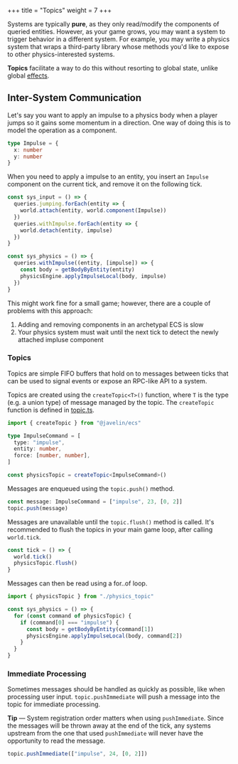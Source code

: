 +++
title = "Topics"
weight = 7
+++

Systems are typically **pure**, as they only read/modify the components of queried entities. However, as your game grows, you may want a system to trigger behavior in a different system. For example, you may write a physics system that wraps a third-party library whose methods you'd like to expose to other physics-interested systems.

**Topics** facilitate a way to do this without resorting to global state, unlike global [effects](/ecs/effects).

## Inter-System Communication

Let's say you want to apply an impulse to a physics body when a player jumps so it gains some momentum in a direction. One way of doing this is to model the operation as a component.

```typescript
type Impulse = {
  x: number
  y: number
}
```

When you need to apply a impulse to an entity, you insert an `Impulse` component on the current tick, and remove it on the following tick.

```typescript
const sys_input = () => {
  queries.jumping.forEach(entity => {
    world.attach(entity, world.component(Impulse))
  })
  queries.withImpulse.forEach(entity => {
    world.detach(entity, impulse)
  })
}

const sys_physics = () => {
  queries.withImpulse((entity, [impulse]) => {
    const body = getBodyByEntity(entity)
    physicsEngine.applyImpulseLocal(body, impulse)
  })
}
```

This might work fine for a small game; however, there are a couple of problems with this approach:
1. Adding and removing components in an archetypal ECS is slow
2. Your physics system must wait until the next tick to detect the newly attached impluse component

### Topics

Topics are simple FIFO buffers that hold on to messages between ticks that can be used to signal events or expose an RPC-like API to a system.

Topics are created using the `createTopic<T>()` function, where `T` is the type (e.g. a union type) of message managed by the topic. The `createTopic` function is defined in [topic.ts](https://github.com/3mcd/javelin/blob/master/packages/ecs/src/topic.ts).

```typescript
import { createTopic } from "@javelin/ecs"

type ImpulseCommand = [
  type: "impulse",
  entity: number,
  force: [number, number],
]

const physicsTopic = createTopic<ImpulseCommand>()
```

Messages are enqueued using the `topic.push()` method.

```typescript
const message: ImpulseCommand = ["impulse", 23, [0, 2]]
topic.push(message)
```

Messages are unavailable until the `topic.flush()` method is called. It's recommended to flush the topics in your main game loop, after calling `world.tick`.

```typescript
const tick = () => {
  world.tick()
  physicsTopic.flush()
}
```

Messages can then be read using a for..of loop.

```typescript
import { physicsTopic } from "./physics_topic"

const sys_physics = () => {
  for (const command of physicsTopic) {
    if (command[0] === "impulse") {
      const body = getBodyByEntity(command[1])
      physicsEngine.applyImpulseLocal(body, command[2])
    }
  }
}
```

### Immediate Processing

Sometimes messages should be handled as quickly as possible, like when processing user input. `topic.pushImmediate` will push a message into the topic for immediate processing.

<aside>
  <p>
    <strong>Tip</strong> — System registration order matters when using <code>pushImmediate</code>. Since the messages will be thrown away at the end of the tick, any systems upstream from the one that used <code>pushImmediate</code> will never have the opportunity to read the message.
  </p>
</aside>

```typescript
topic.pushImmediate(["impulse", 24, [0, 2]])
```
